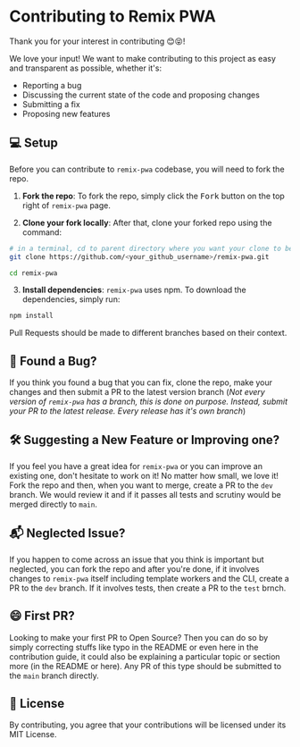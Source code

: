 # Contributing to Remix PWA

Thank you for your interest in contributing 😊😝!

We love your input! We want to make contributing to this project as easy and transparent as possible, whether it's:

- Reporting a bug
- Discussing the current state of the code and proposing changes
- Submitting a fix
- Proposing new features

## 💻 Setup

Before you can contribute to `remix-pwa` codebase, you will need to fork the repo. 

1. **Fork the repo**: To fork the repo, simply click the <kbd>Fork</kbd> button on the top right of `remix-pwa` page. 

2. **Clone your fork locally**: After that, clone your forked repo using the command:
```sh
# in a terminal, cd to parent directory where you want your clone to be, then
git clone https://github.com/<your_github_username>/remix-pwa.git

cd remix-pwa
```

3. **Install dependencies**: `remix-pwa` uses npm. To download the dependencies, simply run:
```sh
npm install
```

Pull Requests should be made to different branches based on their context.

## 🐛 Found a Bug? 

If you think you found a bug that you can fix, clone the repo, make your changes and then submit a PR to the latest version branch (*Not every version of `remix-pwa` has a branch, this is done on purpose. Instead, submit your PR to the latest release. Every release has it's own branch*)

## 🛠 Suggesting a New Feature or Improving one?

If you feel you have a great idea for `remix-pwa` or you can improve an existing one, don't hesitate to work on it! No matter how small, we love it! Fork the repo and then, when you want to merge, create a PR to the `dev` branch. We would review it and if it passes all tests and scrutiny would be merged directly to `main`.

## 📬 Neglected Issue?

If you happen to come across an issue that you think is important but neglected, you can fork the repo and after you're done, if it involves changes to `remix-pwa` itself including template workers and the CLI, create a PR to the `dev` branch. If it involves tests, then create a PR to the `test` brnch.

## 😄 First PR?

Looking to make your first PR to Open Source? Then you can do so by simply correcting stuffs like typo in the README or even here in the contribution guide, it could also be explaining a particular topic or section more (in the README or here). Any PR of this type should be submitted to the `main` branch directly.

## 📃 License

By contributing, you agree that your contributions will be licensed under its MIT License.
